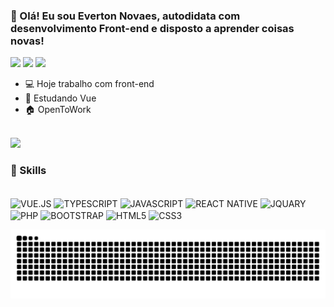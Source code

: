 <div>
    <h3>👋 Olá! Eu sou Everton Novaes, autodidata com desenvolvimento Front-end e disposto a aprender coisas novas!</h3>
    <a href="https://www.linkedin.com/in/everton-nfs"><img src="https://img.shields.io/badge/LinkedIn-0077B5?style=for-the-badge&logo=linkedin&logoColor=white" target="_blank"/></a>
    <a href="https://codepen.io/everton-nfs"><img src="https://img.shields.io/badge/Codepen-000000?style=for-the-badge&logo=codepen&logoColor=white" target="_blank"/></a>
    <a href="https://api.whatsapp.com/send?phone=5571992862071&text=Ol%C3%A1!%20Vim%20atrav%C3%A9s%20do%20GitHub"><img src="https://img.shields.io/badge/WhatsApp-25D366?style=for-the-badge&logo=whatsapp&logoColor=white" target="_blank"/></a>
    <ul>
        <li>💻 Hoje trabalho com front-end</li>
        <li>📘 Estudando Vue</li>
        <li>🏠 OpenToWork</li>
    </ul>
</div>

<br>

<div>
    <img height="180em" src="https://github-readme-stats.vercel.app/api?username=everton-nfs&count_private=true&show_icons=true&theme=tokyonight&title_color=000include_all_commits=true"/>
</div>

<h3>🚀 Skills</h3>

<div><br/>
    <img align="center" alt="VUE.JS" src="https://img.shields.io/badge/Vue.js-35495E?style=for-the-badge&logo=vue.js&logoColor=4FC08D"/>
    <img align="center" alt="TYPESCRIPT" src="https://img.shields.io/badge/TypeScript-007ACC?style=for-the-badge&logo=typescript&logoColor=white"/>
    <img align="center" alt="JAVASCRIPT" src="https://img.shields.io/badge/JavaScript-323330?style=for-the-badge&logo=javascript&logoColor=F7DF1E"/>
    <img align="center" alt="REACT NATIVE" src="https://img.shields.io/badge/React_Native-20232A?style=for-the-badge&logo=react&logoColor=61DAFB"/>
    <img align="center" alt="JQUARY" src="https://img.shields.io/badge/jQuery-0769AD?style=for-the-badge&logo=jquery&logoColor=white"/>
    <img align="center" alt="PHP" src="https://img.shields.io/badge/PHP-777BB4?style=for-the-badge&logo=php&logoColor=white"/>
    <img align="center" alt="BOOTSTRAP" src="https://img.shields.io/badge/Bootstrap-563D7C?style=for-the-badge&logo=bootstrap&logoColor=white"/>
    <img align="center" alt="HTML5" src="https://img.shields.io/badge/HTML5-E34F26?style=for-the-badge&logo=html5&logoColor=white"/>
    <img align="center" alt="CSS3" src="https://img.shields.io/badge/CSS3-1572B6?style=for-the-badge&logo=css3&logoColor=white"/>
</div>

![snake_gif](https://github.com/everton-nfs/everton-nfs/blob/output/github-contribution-grid-snake.svg)
